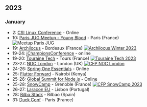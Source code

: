 ## 2023

### January

* 2: [CSI Linux Conference](https://www.linkedin.com/events/csilinuxvirtualconference20237013231035479977984/about/) - Online
* 10: [Paris JUG Meetup - Young Blood](https://www.parisjug.org/xwiki/wiki/oldversion/view/Meeting/20230110) - Paris (France) <a href="https://www.parisjug.org/xwiki/wiki/oldversion/view/Meeting/20230110"><img alt="Meetup Paris JUG" src="https://img.shields.io/static/v1?label=Meetup&message=19h00&color=blue"> </a>
* 19: [Archilocus](https://www.archilocus.tech/about) - Bordeaux (France) <a href="https://conference-hall.io/public/event/qII4ZCroLOcGUtnr0W3M"><img alt="Archilocus Winter 2023" src="https://img.shields.io/static/v1?label=CFP&message=December-31-2022&color=red"> </a>
* 19-24: [jChampionsConference](https://jchampionsconf.com/) - online
* 19-20: [Touraine Tech](https://touraine.tech/) - Tours (France) <a href="https://conference-hall.io/speaker/event/3lWSdH0pfZkHEAL7RWSJ"><img alt="Touraine Tech 2023" src="https://img.shields.io/static/v1?label=CFP&message=from%20September-30%20to%20November-27-2022&color=red"> </a>
* 23-27: [NDC London](https://ndclondon.com/) - London (UK) <a href="https://sessionize.com/ndc-london-2023"><img alt="CFP NDC London" src="https://img.shields.io/static/v1?label=CFP&message=until%2018-September-2022&color=red"> </a>
* 24-26: [Spring One Essentials](https://springone.io/) - Online
* 25: [Flutter Forward](https://flutter.dev/events/flutter-forward) - Nairobi (Kenya)
* 25-26: [Global Summit for Node.js](https://events.geekle.us/nodejs2/) - Online
* 25-28: [SnowCamp](https://snowcamp.io/fr/) - Grenoble (France) <a href="https://conference-hall.io/public/event/ZGJWM1x64evaNUzycEzn"><img alt="CFP SnowCamp 2023" src="https://img.shields.io/static/v1?label=CFP&message=until%2015-October-2022&color=red"> </a>
* 26-27: [Laracon EU](https://laracon.eu/) - Lisbon (Portugal)
* 28: [Bilbo Stack](https://bilbostack.com/) - Bilbao (Spain)
* 31: [Duck Conf](https://www.laduckconf.com/) - Paris (France)
